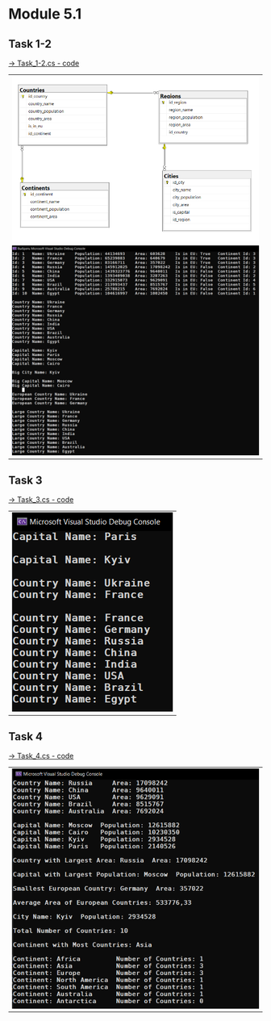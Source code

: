 # Module 5.1

<table>
  <tr>
    <h2>Task 1-2</h2>
    <a href="Task_1-2/Program.cs">-> Task_1-2.cs - code</a>
    <td><img src="images/1.png"></td>
  </tr>
  <tr>
    <td><img src="images/2.png"></td>
  </tr>
</table>

<table>
  <tr>
    <h2>Task 3</h2>
    <a href="Task_3/Program.cs">-> Task_3.cs - code</a>
    <td><img src="images/3.png"></td>
  </tr>
</table>

<table>
  <tr>
    <h2>Task 4</h2>
    <a href="Task_4/Program.cs">-> Task_4.cs - code</a>
    <td><img src="images/4.png"></td>
  </tr>
</table>
